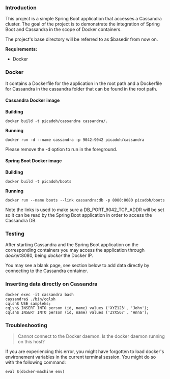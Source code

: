 ### Introduction
This project is a simple Spring Boot application that accesses a Cassandra cluster. The goal
of the project is to demonstrate the integration of Spring Boot and Cassandra in the scope of
Docker containers.

The project's base directory will be referred to as $basedir from now on.

**Requirements:**

- Docker

### Docker
It contains a Dockerfile for the application in the root path and a Dockerfile for Cassandra 
in the cassandra folder that can be found in the root path.

#### Cassandra Docker image

**Building**

    docker build -t picadoh/cassandra cassandra/.

**Running**

    docker run -d --name cassandra -p 9042:9042 picadoh/cassandra

Please remove the -d option to run in the foreground.

#### Spring Boot Docker image

**Building**

    docker build -t picadoh/boots

**Running**

    docker run --name boots --link cassandra:db -p 8080:8080 picadoh/boots

Note the links is used to make sure a DB_PORT_9042_TCP_ADDR will be set so it can be read by
the Spring Boot application in order to access the Cassandra DB.

### Testing
After starting Cassandra and the Spring Boot application on the corresponding containers
you may access the application through _docker_:8080, being _docker_ the Docker IP.

You may see a blank page, see section below to add data directly by connecting to the
Cassandra container.

### Inserting data directly on Cassandra

    docker exec -it cassandra bash
    cassandra$ ./bin/cqlsh
    cqlsh$ USE sampleks;
    cqlsh$ INSERT INTO person (id, name) values ('XYZ123', 'John');
    cqlsh$ INSERT INTO person (id, name) values ('ZYX567', 'Anna');

### Troubleshooting

> Cannot connect to the Docker daemon. Is the docker daemon running on this host?

If you are experiencing this error, you might have forgotten to load docker's environement 
variables in the current terminal session. You might do so with the following command:

    eval $(docker-machine env)

